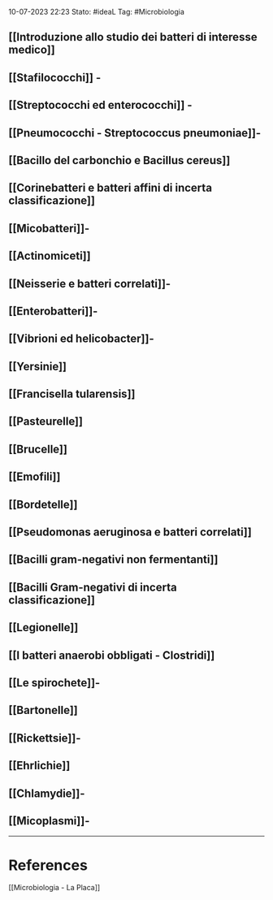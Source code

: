 10-07-2023 22:23
Stato: #ideaL
Tag: #Microbiologia 

## [[Introduzione allo studio dei batteri di interesse medico]]
## [[Stafilococchi]] -
## [[Streptococchi ed enterococchi]] -
## [[Pneumococchi - Streptococcus pneumoniae]]-
## [[Bacillo del carbonchio e Bacillus cereus]]
## [[Corinebatteri e batteri affini di incerta classificazione]]
## [[Micobatteri]]-
## [[Actinomiceti]]
## [[Neisserie e batteri correlati]]-
## [[Enterobatteri]]-
## [[Vibrioni ed helicobacter]]-
## [[Yersinie]] 
## [[Francisella tularensis]]
## [[Pasteurelle]]
## [[Brucelle]]
## [[Emofili]]
## [[Bordetelle]]
## [[Pseudomonas aeruginosa e batteri correlati]]
## [[Bacilli gram-negativi non fermentanti]]
## [[Bacilli Gram-negativi di incerta classificazione]]
## [[Legionelle]]
## [[I batteri anaerobi obbligati - Clostridi]]
## [[Le spirochete]]-
## [[Bartonelle]]
## [[Rickettsie]]-
## [[Ehrlichie]]
## [[Chlamydie]]-
## [[Micoplasmi]]-


---
# References
[[Microbiologia - La Placa]]